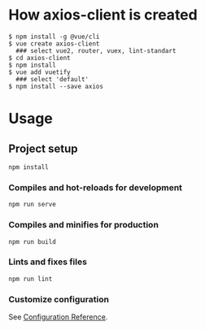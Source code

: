 # How axios-client is created
```
$ npm install -g @vue/cli
$ vue create axios-client
  ### select vue2, router, vuex, lint-standart
$ cd axios-client
$ npm install
$ vue add vuetify
  ### select 'default'
$ npm install --save axios
```

# Usage
## Project setup
```
npm install
```

### Compiles and hot-reloads for development
```
npm run serve
```

### Compiles and minifies for production
```
npm run build
```

### Lints and fixes files
```
npm run lint
```

### Customize configuration
See [Configuration Reference](https://cli.vuejs.org/config/).
